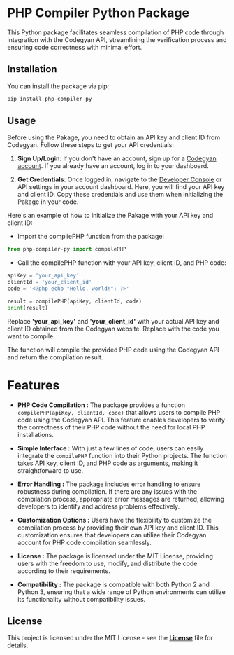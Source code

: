 # PHP Compiler Python Package

This Python package facilitates seamless compilation of PHP code through integration with the Codegyan API, streamlining the verification process and ensuring code correctness with minimal effort.

## Installation

You can install the package via pip:

```python
pip install php-compiler-py
```

## Usage
Before using the Pakage, you need to obtain an API key and client ID from Codegyan. Follow these steps to get your API credentials:

1. **Sign Up/Login**: If you don't have an account, sign up for a [Codegyan account](https://www.codegyan.in/). If you already have an account, log in to your dashboard.

2. **Get Credentials**: Once logged in, navigate to the [Developer Console](https://developer.codegyan.in/) or API settings in your account dashboard. Here, you will find your API key and client ID. Copy these credentials and use them when initializing the Pakage in your code.

Here's an example of how to initialize the Pakage with your API key and client ID:


- Import the compilePHP function from the package:

```python
from php-compiler-py import compilePHP
```


- Call the compilePHP function with your API key, client ID, and PHP code:


```python
apiKey = 'your_api_key'
clientId = 'your_client_id'
code = '<?php echo "Hello, world!"; ?>'

result = compilePHP(apiKey, clientId, code)
print(result)

```

Replace **'your_api_key'** and **'your_client_id'** with your actual API key and client ID obtained from the Codegyan website. Replace <?php echo "Hello, world!"; ?> with the  code you want to compile.

The function will compile the provided PHP code using the Codegyan API and return the compilation result.

# Features

- **PHP Code Compilation :** The package provides a function `compilePHP(apiKey, clientId, code)` that allows users to compile PHP code using the Codegyan API. This feature enables developers to verify the correctness of their PHP code without the need for local PHP installations.

- **Simple Interface :** With just a few lines of code, users can easily integrate the `compilePHP` function into their Python projects. The function takes API key, client ID, and PHP code as arguments, making it straightforward to use.

- **Error Handling :** The package includes error handling to ensure robustness during compilation. If there are any issues with the compilation process, appropriate error messages are returned, allowing developers to identify and address problems effectively.

- **Customization Options :** Users have the flexibility to customize the compilation process by providing their own API key and client ID. This customization ensures that developers can utilize their Codegyan account for PHP code compilation seamlessly.

- **License :** The package is licensed under the MIT License, providing users with the freedom to use, modify, and distribute the code according to their requirements.

- **Compatibility :** The package is compatible with both Python 2 and Python 3, ensuring that a wide range of Python environments can utilize its functionality without compatibility issues.

## License
This project is licensed under the MIT License - see the **[License](https://opensource.org/licenses/MIT)** file for details.
